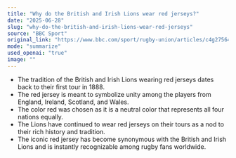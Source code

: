 ```yaml
---
title: "Why do the British and Irish Lions wear red jerseys?"
date: "2025-06-28"
slug: "why-do-the-british-and-irish-lions-wear-red-jerseys"
source: "BBC Sport"
original_link: "https://www.bbc.com/sport/rugby-union/articles/c4g275640ppo"
mode: "summarize"
used_openai: "true"
image: ""
---
```


- The tradition of the British and Irish Lions wearing red jerseys dates back to their first tour in 1888.
- The red jersey is meant to symbolize unity among the players from England, Ireland, Scotland, and Wales.
- The color red was chosen as it is a neutral color that represents all four nations equally.
- The Lions have continued to wear red jerseys on their tours as a nod to their rich history and tradition.
- The iconic red jersey has become synonymous with the British and Irish Lions and is instantly recognizable among rugby fans worldwide.